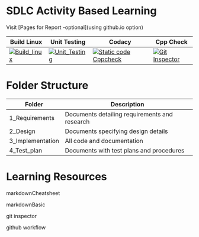 # SDLC Activity Based Learning
Visit [Pages for Report -optional](using github.io option)

| Build Linux                                                                                                                                                                                                | Unit Testing                                                                                                                                                                                                  | Codacy                                                                                                                                                                                                                                                                                 | Cpp Check                                                                                                                                                                                                     |
| ---------------------------------------------------------------------------------------------------------------------------------------------------------------------------------------------------------- | ------------------------------------------------------------------------------------------------------------------------------------------------------------------------------------------------------------- | -------------------------------------------------------------------------------------------------------------------------------------------------------------------------------------------------------------------------------------------------------------------------------------- | ------------------------------------------------------------------------------------------------------------------------------------------------------------------------------------------------------------- |
| [![Build_linux](https://github.com/devadarshinim/M1_Automation_MoneyManagement/actions/workflows/c-cpp.yml/badge.svg)](https://github.com/devadarshinim/M1_Automation_MoneyManagement/actions/workflows/c-cpp.yml) | [![Unit_Testing](https://github.com/devadarshinim/M1_Automation_MoneyManagement/actions/workflows/unity.yml/badge.svg)](https://github.com/devadarshinim/M1_Automation_MoneyManagement/actions/workflows/unity.yml) | [![Static code Cppcheck](https://github.com/devadarshinim/M1_Automation_MoneyManagement/actions/workflows/cppcheck.yml/badge.svg)](https://github.com/devadarshinim/M1_Automation_MoneyManagement/actions/workflows/cppcheck.yml) | [![Git Inspector](https://github.com/devadarshinim/M1_Automation_MoneyManagement/actions/workflows/gitinspector.yml/badge.svg)](https://github.com/devadarshinim/M1_Automation_MoneyManagement/actions/workflows/gitinspector.yml) |

# Folder Structure

|Folder	         |Description                                               |
|----------------|----------------------------------------------------------|
|1_Requirements  |Documents detailing requirements and research             |
|2_Design      	 |Documents specifying design details                       |
|3_Implementation|All code and documentation                                |
|4_Test_plan	 |Documents with test plans and procedures                 |

# Learning Resources
markdownCheatsheet

markdownBasic

git inspector

github workflow
